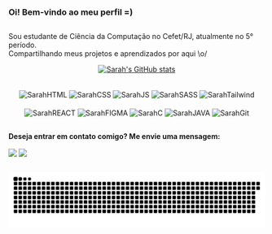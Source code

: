 ### Oi! Bem-vindo ao meu perfil =)
##
Sou estudante de Ciência da Computação no Cefet/RJ, atualmente no 5° período.\
Compartilhando meus projetos e aprendizados por aqui \o/
<br>

  
  <div align="center">
    
  [![Sarah's GitHub stats](https://github-readme-stats.vercel.app/api?username=sarahscampos&show_icons=true&theme=tokyonight&bg_color=00000000)](https://github.com/sarahscampos/github-readme-stats)
  
  </div>

  <div style='display: inline_block' align="center"><br>
    <img align="center" alt='SarahHTML' height=30 weidth=40 src='https://img.shields.io/badge/HTML5-E34F26?style=for-the-badge&logo=html5&logoColor=white'/>  
    <img align="center" alt='SarahCSS' height=30 weidth=40 src='https://img.shields.io/badge/CSS3-1572B6?style=for-the-badge&logo=css3&logoColor=white'/> 
    <img align="center" alt='SarahJS' height=30 weidth=40 src='https://img.shields.io/badge/JavaScript-F7DF1E?style=for-the-badge&logo=javascript&logoColor=black'/> 
    <img align="center" alt='SarahSASS' height=30 weidth=40 src='https://img.shields.io/badge/Sass-CC6699?style=for-the-badge&logo=sass&logoColor=white'/>
    <img align="center" alt='SarahTailwind' height=30 weidth=40 src='https://img.shields.io/badge/Tailwind_CSS-38B2AC?style=for-the-badge&logo=tailwind-css&logoColor=white'/>
  </div>
  <div style='display: inline_block' align="center"><br>
    <img align="center" alt='SarahREACT' height=30 weidth=40 src='https://img.shields.io/badge/React-20232A?style=for-the-badge&logo=react&logoColor=61DAFB'/> 
    <img align="center" alt='SarahFIGMA' height=30 weidth=40 src='https://img.shields.io/badge/Figma-F24E1E?style=for-the-badge&logo=figma&logoColor=white'/> 
    <img align="center" alt='SarahC' height=30 weidth=40 src='https://img.shields.io/badge/C-00599C?style=for-the-badge&logo=c&logoColor=white'/> 
    <img align="center" alt='SarahJAVA' height=30 weidth=40 src='https://img.shields.io/badge/Java-ED8B00?style=for-the-badge&logo=openjdk&logoColor=white'/> 
    <img align="center" alt='SarahGit' height=30 weidth=40 src='https://img.shields.io/badge/GIT-E44C30?style=for-the-badge&logo=git&logoColor=white'/> 
  </div>

##
**Deseja entrar em contato comigo? Me envie uma mensagem:**
<div>
  <a href="https://www.linkedin.com/in/sarah-campos-cs/" target= "_blank" ><img align="center" src='https://img.shields.io/badge/LinkedIn-0077B5?style=for-the-badge&logo=linkedin&logoColor=white'/></a>
  <a href='mailto:sarahstephanycampos2@gmail.com' target= "_blank" ><img align="center" src='https://img.shields.io/badge/Gmail-D14836?style=for-the-badge&logo=gmail&logoColor=white'/></a> 
</div>
 
  
  ##

  <picture>
    <source media="(prefers-color-scheme: dark)" srcset="https://raw.githubusercontent.com/sarahscampos/sarahscampos/output/github-contribution-grid-snake-dark.svg">
    <source media="(prefers-color-scheme: light)" srcset="https://raw.githubusercontent.com/sarahscampos/sarahscampos/output/github-contribution-grid-snake.svg">
    <img alt="github contribution grid snake animation" src="https://raw.githubusercontent.com/sarahscampos/sarahscampos/output/github-contribution-grid-snake.svg">
  </picture>



